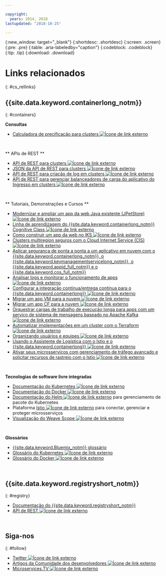 ```yaml
---

copyright:
  years: 2014, 2018
lastupdated: "2018-10-25"

---
```


{:new_window: target="_blank"}
{:shortdesc: .shortdesc}
{:screen: .screen}
{:pre: .pre}
{:table: .aria-labeledby="caption"}
{:codeblock: .codeblock}
{:tip: .tip}
{:download: .download}




# Links relacionados
{: #cs_rellinks}

## {{site.data.keyword.containerlong_notm}}
{: #containers}

**Consultas**

- [Calculadora de precificação para clusters ![Ícone de link externo](../icons/launch-glyph.svg "Ícone de link externo")](https://console.bluemix.net/pricing/configure/iaas/containers-kubernetes)

<br />


** APIs de REST **

- [API de REST para clusters
![Ícone de link externo](../icons/launch-glyph.svg "Ícone de link externo")](https://containers.bluemix.net/swagger)
- [JSON da API de REST para clusters ![Ícone de link externo](../icons/launch-glyph.svg "Ícone de link externo")](https://containers.bluemix.net/swagger-api-json)
- [API de REST para criação de log em clusters ![Ícone de link externo](../icons/launch-glyph.svg "Ícone de link externo")](https://us-south.containers.bluemix.net/swagger-logging/)
- [API de REST para gerenciar balanceadores de carga do aplicativo do Ingresso em clusters ![Ícone de link externo](../icons/launch-glyph.svg "Ícone de link externo")](https://us-south.containers.bluemix.net/swagger-alb-api/)

<br />


** Tutoriais, Demonstrações e Cursos **

- [Modernizar e ampliar um app da web Java existente (JPetStore) ![Ícone de link externo](../icons/launch-glyph.svg "Ícone de link externo")](https://github.com/IBM-Cloud/jpetstore-kubernetes)
- [Linha de aprendizagem do {{site.data.keyword.containerlong_notm}} Cognitive Class ![Ícone de link externo](../icons/launch-glyph.svg "Ícone de link externo")](https://cognitiveclass.ai/learn/containers-k8s-and-istio-on-ibm-cloud/)
- [Como construir um app da web no IKS ![Ícone de link externo](../icons/launch-glyph.svg "Ícone de link externo")](https://console.bluemix.net/docs/tutorials/scalable-webapp-kubernetes.html#scalable-web-application-on-kubernetes)
- [Clusters multiregion seguros com o Cloud Internet Service (CIS) ![Ícone de link externo](../icons/launch-glyph.svg "Ícone de link externo")](https://console.bluemix.net/docs/tutorials/multi-region-k8s-cis.html#resilient-and-secure-multi-region-kubernetes-clusters-with-cloud-internet-services)
- [Aplicar segurança de ponta a ponta a um aplicativo em nuvem com o {{site.data.keyword.containerlong_notm}}, o {{site.data.keyword.keymanagementservicelong_notm}}, o {{site.data.keyword.appid_full_notm}} e o {{site.data.keyword.cos_full_notm}}](https://console.bluemix.net/docs/tutorials/cloud-e2e-security.html#apply-end-to-end-security-to-a-cloud-application)
- [Analisar logs e monitorar o funcionamento de apps ![Ícone de link externo](../icons/launch-glyph.svg "Ícone de link externo")](https://console.bluemix.net/docs/tutorials/kubernetes-log-analysis-kibana.html#analyze-logs-and-monitor-the-health-of-kubernetes-applications)
- [Configurar a integração contínua/entrega contínua para o {{site.data.keyword.containerlong}} ![Ícone de link externo](../icons/launch-glyph.svg "Ícone de link externo")](https://console.bluemix.net/docs/tutorials/continuous-deployment-to-kubernetes.html#continuous-deployment-to-kubernetes)
- [Migrar um app VM para a nuvem ![Ícone de link externo](../icons/launch-glyph.svg "Ícone de link externo")](https://console.bluemix.net/docs/tutorials/vm-to-containers-and-kubernetes.html#moving-a-vm-based-app-to-kubernetes)
- [ Migrar um app CF para a nuvem ![Ícone de link externo](../icons/launch-glyph.svg "Ícone de link externo")](https://console.bluemix.net/docs/containers/cs_tutorials_cf.html#cf_tutorial)
- [Orquestrar cargas de trabalho de execução longa para apps com um serviço de sistema de mensagens baseado no Apache Kafka ![Ícone de link externo](../icons/launch-glyph.svg "Ícone de link externo")](https://console.bluemix.net/docs/tutorials/pub-sub-object-storage.html#asynchronous-data-processing-using-object-storage-and-pub-sub-messaging)
- [Automatizar implementações em um cluster com o Terraform ![Ícone de link externo](../icons/launch-glyph.svg "Ícone de link externo")](https://console.bluemix.net/docs/tutorials/plan-create-update-deployments.html#plan-create-and-update-deployment-environments)
- [Organizando usuários e equipes ![Ícone de link externo](../icons/launch-glyph.svg "Ícone de link externo")](https://console.bluemix.net/docs/tutorials/users-teams-applications.html#best-practices-for-organizing-users-teams-applications)
- [Usando o Assistente de Logística com o Istio e o {{site.data.keyword.containerlong}} ![Ícone de link externo](../icons/launch-glyph.svg "Ícone de link externo")](https://github.com/IBM-Cloud/logistics-wizard-kubernetes)
- [Ativar seus microsserviços com gerenciamento de tráfego avançado e solicitar recursos de rastreio com o Istio ![Ícone de link externo](../icons/launch-glyph.svg "Ícone de link externo")](https://developer.ibm.com/code/patterns/manage-microservices-traffic-using-istio/)

<br />


**Tecnologias de software livre integradas**

- [Documentação do Kubernetes ![Ícone de link externo](../icons/launch-glyph.svg "Ícone de link externo")](https://kubernetes.io/)
- [Documentação do Docker ![Ícone de link externo](../icons/launch-glyph.svg "Ícone de link externo")](https://docs.docker.com/engine/)
- <a href="https://docs.helm.sh/helm/" target="_blank">Documentação do Helm <img src="../icons/launch-glyph.svg" alt="Ícone de link externo"></a> para gerenciamento de pacote do Kubernetes
- Plataforma [Istio ![Ícone de link externo](../icons/launch-glyph.svg "Ícone de link externo")](https://istio.io/) para conectar, gerenciar e proteger microsserviços
- [Visualização do Weave Scope ![Ícone de link externo](../icons/launch-glyph.svg "Ícone de link externo")](https://www.weave.works/oss/scope/)

<br />


**Glossários**

- [{{site.data.keyword.Bluemix_notm}} glossário](/docs/overview/glossary/index.html#glossary)
- [Glossário do Kubernetes ![Ícone de link externo](../icons/launch-glyph.svg "Ícone de link externo")](https://kubernetes.io/docs/reference/glossary/?fundamental=true)
- [Glossário do Docker ![Ícone de link externo](../icons/launch-glyph.svg "Ícone de link externo")](https://docs.docker.com/glossary/)

<br />


## {{site.data.keyword.registryshort_notm}}
{: #registry}

- [Documentação do {{site.data.keyword.registryshort_notm}}](/docs/services/Registry/index.html)
- [API de REST ![Ícone de link externo](../icons/launch-glyph.svg "Ícone de link externo")](https://registry.ng.bluemix.net/api/doc/)

<br />


## Siga-nos
{: #follow}

- [Twitter ![Ícone de link externo](../icons/launch-glyph.svg "Ícone de link externo")](https://twitter.com/hashtag/ibmcontainers)
- [Artigos da Comunidade dos desenvolvedores ![Ícone de link externo](../icons/launch-glyph.svg "Ícone de link externo")](https://www.ibm.com/blogs/bluemix/tag/containers/)
- [Microservices.TV ![Ícone de link externo](../icons/launch-glyph.svg "Ícone de link externo")](https://developer.ibm.com/tv/microservices/)

<br />

